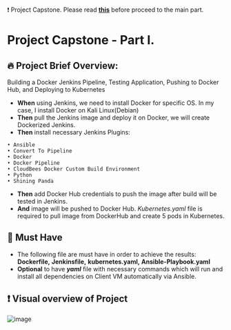 ❗ Project Capstone. Please read [**this**](https://docs.google.com/document/d/17OwlITE-yPWNj3Vi5RtQfz3ItvSkOfnbaVMnzlZyGTg) before proceed to the main part.

# Project Capstone - Part I. 

## 🔥 Project Brief Overview:
Building a Docker Jenkins Pipeline, Testing Application, Pushing to Docker Hub, and Deploying to Kubernetes 
- **When** using Jenkins, we need to install Docker for specific OS. In my case, I install Docker on Kali Linux(Debian)
- **Then** pull the Jenkins image and deploy it on Docker, we will create Dockerized Jenkins.
- **Then** install necessary Jenkins Plugins:
```
• Ansible
• Convert To Pipeline
• Docker
• Docker Pipeline
• CloudBees Docker Custom Build Environment
• Python
• Shining Panda
```
- **Then** add Docker Hub credentials to push the image after build will be tested in Jenkins.
- **And** image will be pushed to Docker Hub. _Kubernetes.yaml_ file is required to pull image from DockerHub and create 5 pods in Kubernetes.

## 📌 Must Have
- The following file are must have in order to achieve the results: **Dockerfile,** **Jenkinsfile,** **kubernetes.yaml,** **Ansible-Playbook.yaml**
- **Optional** to have _**yaml**_ file with necessary commands which will run and install all dependencies on Client VM automatically via Ansible.

## ❗ Visual overview of Project
![image](https://raw.github.com/ssrful/2020_03_DO_Boston_casestudy_part_1/main/templates/CAPSTONE_PROJECT.jpg)